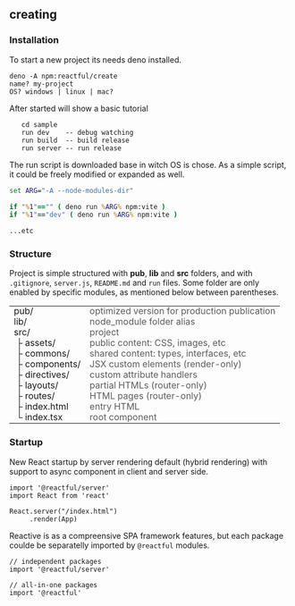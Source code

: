 <style>@import url('../README.CSS');</style>

## creating

### Installation

To start a new project its needs deno installed.

```properties
deno -A npm:reactful/create
name? my-project
OS? windows | linux | mac?
```

After started will show a basic tutorial 

```properties
   cd sample
   run dev    -- debug watching
   run build  -- build release
   run server -- run release
```

The run script is downloaded base in witch OS is chose. As a simple script, it could be freely modified or expanded as well.

```cmd
set ARG="-A --node-modules-dir"

if "%1"=="" ( deno run %ARG% npm:vite )
if "%1"=="dev" ( deno run %ARG% npm:vite )

...etc
```

### Structure

Project is simple structured with **pub**, **lib** and **src** folders, and with `.gitignore`, `server.js`, `README.md` and `run` files. Some folder are only enabled by specific modules, as mentioned below between parentheses.

<section folder>

| | |
|-|-|
| pub/ | optimized version for production publication |
| lib/ | node_module folder alias |
| src/ | project   |
| &nbsp;├ assets/ | public content: CSS, images, etc |
| &nbsp;├ commons/ | shared content: types, interfaces, etc |
| &nbsp;├ components/ | JSX custom elements (render-only) |
| &nbsp;├ directives/ | custom attribute handlers |
| &nbsp;├ layouts/ | partial HTMLs (router-only) |
| &nbsp;├ routes/  | HTML pages (router-only) |
| &nbsp;├ index.html | entry HTML |
| &nbsp;└ index.tsx | root component |

</section>

### Startup

New React startup by server rendering default (hybrid rendering) with support to async component in client and server side.

```tsx
import '@reactful/server'
import React from 'react'

React.server("/index.html")
     .render(App)
```

<style>
   section[folder] {
      & table { width:100% }
      & td:not(:first-of-type) { opacity:0.7; }
      & td {
         white-space:pre !important;
         line-height: 13px;
      }

   }
   section[folder] 
</style>

Reactive is as a compreensive SPA framework features, but each package coulde be separatelly imported by `@reactful` modules.

<aside cols='2'>

```tsx
// independent packages
import '@reactful/server'
```

```tsx
// all-in-one packages
import '@reactful'
```

</aside>